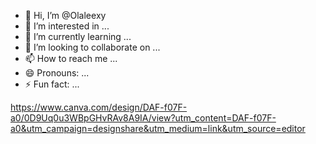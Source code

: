 - 👋 Hi, I’m @Olaleexy
- 👀 I’m interested in ...
- 🌱 I’m currently learning ...
- 💞️ I’m looking to collaborate on ...
- 📫 How to reach me ...
- 😄 Pronouns: ...
- ⚡ Fun fact: ...

<!---
Olaleexy/Olaleexy is a ✨ special ✨ repository because its `README.md` (this file) appears on your GitHub profile.
You can click the Preview link to take a look at your changes.
--->
https://www.canva.com/design/DAF-f07F-a0/0D9Uq0u3WBpGHvRAv8A9IA/view?utm_content=DAF-f07F-a0&utm_campaign=designshare&utm_medium=link&utm_source=editor
